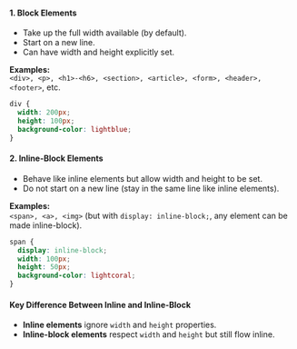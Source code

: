 #### **1. Block Elements**

- Take up the full width available (by default).
- Start on a new line.
- Can have width and height explicitly set.

**Examples:**  
`<div>, <p>, <h1>-<h6>, <section>, <article>, <form>, <header>, <footer>`, etc.

```css
div {
  width: 200px;
  height: 100px;
  background-color: lightblue;
}
```

#### **2. Inline-Block Elements**

- Behave like inline elements but allow width and height to be set.
- Do not start on a new line (stay in the same line like inline elements).

**Examples:**  
`<span>, <a>, <img>` (but with `display: inline-block;`, any element can be made inline-block).

```css
span {
  display: inline-block;
  width: 100px;
  height: 50px;
  background-color: lightcoral;
}
```

#### **Key Difference Between Inline and Inline-Block**

- **Inline elements** ignore `width` and `height` properties.
- **Inline-block elements** respect `width` and `height` but still flow inline.